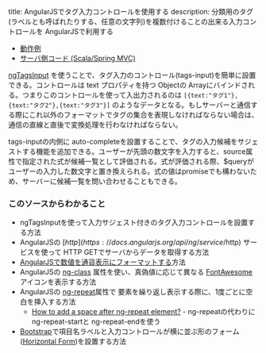 title: AngularJSでタグ入力コントロールを使用する
description: 分類用のタグ(ラベルとも呼ばれたりする、任意の文字列)を複数付けることの出来る入力コントロールを AngularJSで利用する

- [動作例](${contextRoot}/tagsinput.html)
- [サーバ側コード (Scala/Spring MVC)](${contextRoot}/src/examples/scala/com/walbrix/spring/ProductRequestHandler.scala)

[ngTagsInput](http://mbenford.github.io/ngTagsInput/) を使うことで、タグ入力のコントロール(tags-input)を簡単に設置できる。コントロールは text プロパティを持つ Objectの Arrayにバインドされる。つまりこのコントロールを使って入出力されるのは
```[{text:"タグ1"},{text:"タグ2"},{text:"タグ3"}]```
のようなデータとなる。もしサーバーと通信する際にこれ以外のフォーマットでタグの集合を表現しなければならない場合は、通信の直線と直後で変換処理を行わなければならない。

tags-inputの内側に auto-completeを設置することで、タグの入力候補をサジェストする機能を追加できる。ユーザーが先頭の数文字を入力すると、source属性で指定された式が候補一覧として評価される。式が評価される際、$queryがユーザーの入力した数文字と置き換えられる。式の値はpromiseでも構わないため、サーバーに候補一覧を問い合わせることもできる。

### このソースからわかること

- ngTagsInputを使って入力サジェスト付きのタグ入力コントロールを設置する方法
- AngularJSの [$http](https://docs.angularjs.org/api/ng/service/$http) サービスを使って HTTP GETでサーバからデータを取得する方法
- [AngularJSで数値を通貨表示にフォーマットする](https://docs.angularjs.org/api/ng/filter/currency)方法
- AngularJSの [ng-class](https://docs.angularjs.org/api/ng/directive/ngClass) 属性を使い、真偽値に応じて異なる [FontAwesome](http://fortawesome.github.io/Font-Awesome/)アイコンを表示する方法
- AngularJSの [ng-repeat](https://docs.angularjs.org/api/ng/directive/ngRepeat)属性で 要素を繰り返し表示する際に、1度ごとに空白を挿入する方法
    - [How to add a space after ng-repeat element?](http://stackoverflow.com/questions/18434086/how-to-add-a-space-after-ng-repeat-element) - ng-repeatの代わりに ng-repeat-startと ng-repeat-endを使う
- [Bootstrap](http://ja.wikipedia.org/wiki/Bootstrap)で項目名ラベルと入力コントロールが横に並ぶ形のフォーム ([Horizontal Form](http://getbootstrap.com/css/#forms-horizontal))を設置する方法
